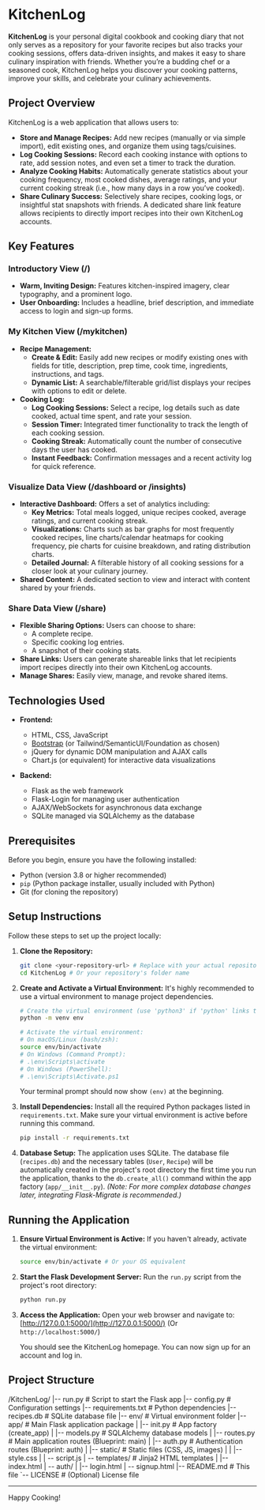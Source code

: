 # KitchenLog

**KitchenLog** is your personal digital cookbook and cooking diary that not only serves as a repository for your favorite recipes but also tracks your cooking sessions, offers data-driven insights, and makes it easy to share culinary inspiration with friends. Whether you’re a budding chef or a seasoned cook, KitchenLog helps you discover your cooking patterns, improve your skills, and celebrate your culinary achievements.

## Project Overview

KitchenLog is a web application that allows users to:
- **Store and Manage Recipes:** Add new recipes (manually or via simple import), edit existing ones, and organize them using tags/cuisines.
- **Log Cooking Sessions:** Record each cooking instance with options to rate, add session notes, and even set a timer to track the duration.
- **Analyze Cooking Habits:** Automatically generate statistics about your cooking frequency, most cooked dishes, average ratings, and your current cooking streak (i.e., how many days in a row you’ve cooked).
- **Share Culinary Success:** Selectively share recipes, cooking logs, or insightful stat snapshots with friends. A dedicated share link feature allows recipients to directly import recipes into their own KitchenLog accounts.

## Key Features

### Introductory View (/)
- **Warm, Inviting Design:** Features kitchen-inspired imagery, clear typography, and a prominent logo.
- **User Onboarding:** Includes a headline, brief description, and immediate access to login and sign-up forms.

### My Kitchen View (/mykitchen)
- **Recipe Management:**
  - **Create & Edit:** Easily add new recipes or modify existing ones with fields for title, description, prep time, cook time, ingredients, instructions, and tags.
  - **Dynamic List:** A searchable/filterable grid/list displays your recipes with options to edit or delete.
- **Cooking Log:**
  - **Log Cooking Sessions:** Select a recipe, log details such as date cooked, actual time spent, and rate your session.
  - **Session Timer:** Integrated timer functionality to track the length of each cooking session.
  - **Cooking Streak:** Automatically count the number of consecutive days the user has cooked.
  - **Instant Feedback:** Confirmation messages and a recent activity log for quick reference.

### Visualize Data View (/dashboard or /insights)
- **Interactive Dashboard:** Offers a set of analytics including:
  - **Key Metrics:** Total meals logged, unique recipes cooked, average ratings, and current cooking streak.
  - **Visualizations:** Charts such as bar graphs for most frequently cooked recipes, line charts/calendar heatmaps for cooking frequency, pie charts for cuisine breakdown, and rating distribution charts.
  - **Detailed Journal:** A filterable history of all cooking sessions for a closer look at your culinary journey.
- **Shared Content:** A dedicated section to view and interact with content shared by your friends.

### Share Data View (/share)
- **Flexible Sharing Options:** Users can choose to share:
  - A complete recipe.
  - Specific cooking log entries.
  - A snapshot of their cooking stats.
- **Share Links:** Users can generate shareable links that let recipients import recipes directly into their own KitchenLog accounts.
- **Manage Shares:** Easily view, manage, and revoke shared items.

## Technologies Used

- **Frontend:**
  - HTML, CSS, JavaScript
  - [Bootstrap](https://getbootstrap.com/) (or Tailwind/SemanticUI/Foundation as chosen)
  - jQuery for dynamic DOM manipulation and AJAX calls
  - Chart.js (or equivalent) for interactive data visualizations

- **Backend:**
  - Flask as the web framework
  - Flask-Login for managing user authentication
  - AJAX/WebSockets for asynchronous data exchange
  - SQLite managed via SQLAlchemy as the database
 
## Prerequisites

Before you begin, ensure you have the following installed:
- Python (version 3.8 or higher recommended)
- `pip` (Python package installer, usually included with Python)
- Git (for cloning the repository)

## Setup Instructions

Follow these steps to set up the project locally:

1.  **Clone the Repository:**
    ```bash
    git clone <your-repository-url> # Replace with your actual repository URL
    cd KitchenLog # Or your repository's folder name
    ```

2.  **Create and Activate a Virtual Environment:**
    It's highly recommended to use a virtual environment to manage project dependencies.

    ```bash
    # Create the virtual environment (use 'python3' if 'python' links to Python 2)
    python -m venv env

    # Activate the virtual environment:
    # On macOS/Linux (bash/zsh):
    source env/bin/activate
    # On Windows (Command Prompt):
    # .\env\Scripts\activate
    # On Windows (PowerShell):
    # .\env\Scripts\Activate.ps1
    ```
    Your terminal prompt should now show `(env)` at the beginning.

3.  **Install Dependencies:**
    Install all the required Python packages listed in `requirements.txt`. Make sure your virtual environment is active before running this command.
    ```bash
    pip install -r requirements.txt
    ```

4.  **Database Setup:**
    The application uses SQLite. The database file (`recipes.db`) and the necessary tables (`User`, `Recipe`) will be automatically created in the project's root directory the first time you run the application, thanks to the `db.create_all()` command within the app factory (`app/__init__.py`).
    *(Note: For more complex database changes later, integrating Flask-Migrate is recommended.)*

## Running the Application

1.  **Ensure Virtual Environment is Active:**
    If you haven't already, activate the virtual environment:
    ```bash
    source env/bin/activate # Or your OS equivalent
    ```

2.  **Start the Flask Development Server:**
    Run the `run.py` script from the project's root directory:
    ```bash
    python run.py
    ```

3.  **Access the Application:**
    Open your web browser and navigate to:
    [http://127.0.0.1:5000/](http://127.0.0.1:5000/)
    (Or `http://localhost:5000/`)

    You should see the KitchenLog homepage. You can now sign up for an account and log in.
## Project Structure
/KitchenLog/
|-- run.py # Script to start the Flask app
|-- config.py # Configuration settings
|-- requirements.txt # Python dependencies
|-- recipes.db # SQLite database file
|-- env/ # Virtual environment folder
|-- app/ # Main Flask application package
| |-- init.py # App factory (create_app)
| |-- models.py # SQLAlchemy database models
| |-- routes.py # Main application routes (Blueprint: main)
| |-- auth.py # Authentication routes (Blueprint: auth)
| |-- static/ # Static files (CSS, JS, images)
| | |-- style.css
| | -- script.js | -- templates/ # Jinja2 HTML templates
| |-- index.html
| -- auth/ | |-- login.html | -- signup.html
|-- README.md # This file
`-- LICENSE # (Optional) License file
      
---

Happy Cooking!
